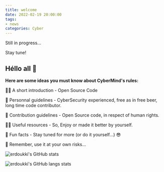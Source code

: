```yaml
---
title: welcome
date: 2022-02-19 20:00:00
tags: 
- news
categories: Cyber
---
```


Still in progress...

Stay tune!

## Héllo all 👋

**Here are some ideas you must know about CyberMind's rules:**

🙋‍♀️ A short introduction - Open Source Code
<!-- more -->

🌈 Personnal guidelines - CyberSecurity experienced, free as in free beer, long time code contributor.

🌈 Contribution guidelines - Open Source code, in respect of human rights.

👩‍💻 Useful resources - So, Enjoy or made it better by yourself.

🍿 Fun facts - Stay tuned for more (or do it yourself…) :sunglasses:

🧙 Remember, use it at your own risks… 

![erdoukki's GitHub stats](https://github-readme-stats.vercel.app/api?username=erdoukki&count_private=true&show_icons=true&theme=gotham)

![erdoukki's GitHub langs stats](https://github-readme-stats.vercel.app/api/top-langs?username=erdoukki&count_private=true&show_icons=true&theme=gotham)

